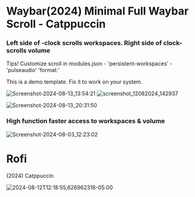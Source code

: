 # Waybar(2024) Minimal Full Waybar Scroll - Catppuccin

### Left side of -clock scrolls workspaces. Right side of clock- scrolls volume

  Tips! Customize scroll in modules.json - 'persistent-workspaces' - 'pulseaudio' 'format:'
  
  This is a demo template. Fix it to work on your system.

![Screenshot-2024-08-13_13:54:21](https://github.com/user-attachments/assets/3ac707ff-a824-4a5a-80c2-c6f73348fdfc)
![screenshot_12082024_142937](https://github.com/user-attachments/assets/ea3f1db8-616f-462f-a45d-15ea3686112f)

![Screenshot-2024-08-13_20:31:50](https://github.com/user-attachments/assets/31b082bb-ff38-43ba-be7d-9a607bb999f4)

### High function faster access to workspaces & volume

![Screenshot-2024-08-03_12:23:02](https://github.com/user-attachments/assets/fdfdf859-65ba-4302-b2af-4a49fe05ae1d)

# Rofi              
(2024) Catppuccin

![2024-08-12T12:18:55,626962318-05:00](https://github.com/user-attachments/assets/8c16c637-4a3a-4b69-9c4e-045d4b61ed8d)
